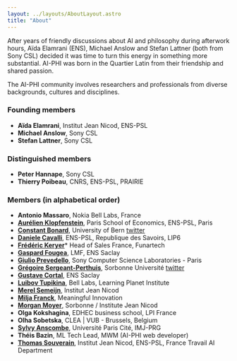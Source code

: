 ```yaml
---
layout: ../layouts/AboutLayout.astro
title: "About"
---
```


After years of friendly discussions about AI and philosophy during afterwork hours, Aïda Elamrani (ENS), Michael Anslow and Stefan Lattner (both from Sony CSL) decided it was time to turn this energy in something more substantial. AI-PHI was born in the Quartier Latin from their friendship and shared passion.

The AI-PHI community involves researchers and professionals from diverse backgrounds, cultures and disciplines.

### Founding members

- **Aïda Elamrani**, Institut Jean Nicod, ENS-PSL
- **Michael Anslow**, Sony CSL
- **Stefan Lattner**, Sony CSL

### Distinguished members

- **Peter Hannape**, Sony CSL
- **Thierry Poibeau**, CNRS, ENS-PSL, PRAIRIE

### Members (in alphabetical order)

- **Antonio Massaro**, Nokia Bell Labs, France
- [**Aurélien Klopfenstein**](https://www.parisschoolofeconomics.eu/en/klopfenstein-aurelien/), Paris School of Economics, ENS-PSL, Paris
- [**Constant Bonard**](https://ens.academia.edu/ConstantBonard), University of Bern [twitter](https://twitter.com/constant_bonard)
- [**Daniele Cavalli**](https://republique-des-savoirs.fr/membres/daniele-cavalli/), ENS-PSL, Republique des Savoirs, LIP6
- [**Frédéric Keryer**](https://www.funartech.com)\* Head of Sales France, Funartech
- [**Gaspard Fougea**](https://lmf.cnrs.fr/Perso/GaspardFougea), LMF, ENS Saclay
- [**Giulio Prevedello**](https://www.linkedin.com/in/giulio-prevedello-8a2b5098/), Sony Computer Science Laboratories - Paris
- [**Grégoire Sergeant-Perthuis**](http://www.gregoiresergeant-perthuis.com/index.html), Sorbonne Université [twitter](https://twitter.com/Math_Gregoire)
- [**Gustave Cortal**](https://lmf.cnrs.fr/Perso/GustaveCortal), ENS Saclay
- [**Luibov Tupikina**](https://sites.google.com/view/liubovkmatematike/papers?authuser=0), Bell Labs, Learning Planet Institute
- [**Merel Semeijn**](https://merelsemeijn.wordpress.com/), Institut Jean Nicod
- [**Milja Franck**](https://www.linkedin.com/in/milja-franck-75125416/), Meaningful Innovation
- [**Morgan Moyer**](http://morganmoyer.net/), Sorbonne / Institute Jean Nicod
- **Olga Kokshagina**, EDHEC business school, LPI France
- **Olha Sobetska**, CLEA | VUB - Brussels, Belgium
- [**Sylvy Anscombe**](https://sylvyanscombe.com/), Université Paris Cité, IMJ-PRG
- **Théis Bazin**, ML Tech Lead, MWM (AI-PHI web developer)
- [**Thomas Souverain**](https://www.mfo.ac.uk/people/thomas-souverain), Institut Jean Nicod, ENS-PSL, France Travail AI Department
